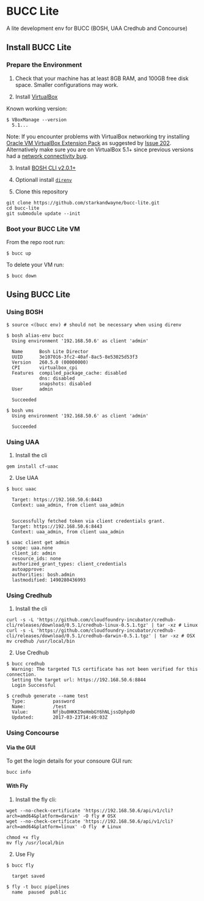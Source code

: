 # BUCC Lite

A lite development env for BUCC (BOSH, UAA Credhub and Concourse)

## Install BUCC Lite

### Prepare the Environment

1. Check that your machine has at least 8GB RAM, and 100GB free disk space. Smaller configurations may work.

2. Install [VirtualBox](https://www.virtualbox.org/wiki/Downloads)

Known working version:

```
$ VBoxManage --version
  5.1...
```

Note: If you encounter problems with VirtualBox networking try installing [Oracle VM VirtualBox Extension Pack](https://www.virtualbox.org/wiki/Downloads) as suggested by [Issue 202](https://github.com/cloudfoundry/bosh-lite/issues/202). Alternatively make sure you are on VirtualBox 5.1+ since previous versions had a [network connectivity bug](https://github.com/concourse/concourse-lite/issues/9).
    
3. Install [BOSH CLI v2.0.1+](https://bosh.io/docs/cli-v2.html)

4. Optionall install [`direnv`](https://direnv.net/)

5. Clone this repository

```
git clone https://github.com/starkandwayne/bucc-lite.git
cd bucc-lite
git submodule update --init
```

### Boot your BUCC Lite VM

From the repo root run:
```
$ bucc up
```

To delete your VM run:
```
$ bucc down
```

## Using BUCC Lite

### Using BOSH

```
$ source <(bucc env) # should not be necessary when using direnv

$ bosh alias-env bucc
  Using environment '192.168.50.6' as client 'admin'

  Name      Bosh Lite Director
  UUID      3e107016-3fc2-40af-8ac5-8e53025d53f3
  Version   260.5.0 (00000000)
  CPI       virtualbox_cpi
  Features  compiled_package_cache: disabled
            dns: disabled
            snapshots: disabled
  User      admin

  Succeeded
  
$ bosh vms
  Using environment '192.168.50.6' as client 'admin'

  Succeeded
```

### Using UAA

1. Install the cli

```
gem install cf-uaac
```

2. Use UAA

```
$ bucc uaac

  Target: https://192.168.50.6:8443
  Context: uaa_admin, from client uaa_admin


  Successfully fetched token via client credentials grant.
  Target: https://192.168.50.6:8443
  Context: uaa_admin, from client uaa_admin

$ uaac client get admin
  scope: uaa.none
  client_id: admin
  resource_ids: none
  authorized_grant_types: client_credentials
  autoapprove:
  authorities: bosh.admin
  lastmodified: 1490280436993
```

### Using Credhub

1. Install the cli

```
curl -s -L 'https://github.com/cloudfoundry-incubator/credhub-cli/releases/download/0.5.1/credhub-linux-0.5.1.tgz' | tar -xz # Linux
curl -s -L 'https://github.com/cloudfoundry-incubator/credhub-cli/releases/download/0.5.1/credhub-darwin-0.5.1.tgz' | tar -xz # OSX
mv credhub /usr/local/bin
```

2. Use Credhub

```
$ bucc credhub
  Warning: The targeted TLS certificate has not been verified for this connection.
  Setting the target url: https://192.168.50.6:8844
  Login Successful

$ credhub generate --name test
  Type:          password
  Name:          /test
  Value:         Nfjbu0HKKI9eHmbGY6hNLjssDphpdO
  Updated:       2017-03-23T14:49:03Z
```

### Using Concourse

#### Via the GUI

To get the login details for your consoure GUI run:

```
bucc info
```


#### With Fly

1. Install the fly cli:

```
wget --no-check-certificate 'https://192.168.50.6/api/v1/cli?arch=amd64&platform=darwin' -O fly # OSX
wget --no-check-certificate 'https://192.168.50.6/api/v1/cli?arch=amd64&platform=linux' -O fly  # Linux

chmod +x fly
mv fly /usr/local/bin
```

2. Use Fly

```
$ bucc fly

  target saved

$ fly -t bucc pipelines
  name  paused  public
```




